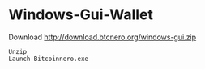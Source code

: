 # Windows-Gui-Wallet

Download http://download.btcnero.org/windows-gui.zip
```
Unzip
Launch Bitcoinnero.exe
```
